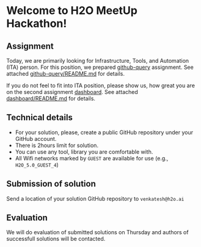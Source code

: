 # Welcome to H2O MeetUp Hackathon!

## Assignment

Today, we are primarily looking for Infrastructure, Tools, and Automation (ITA) person. 
For this position, we prepared [github-query](github-query) assignment. See attached [github-query/README.md](github-query/README.md) for details.

If you do not feel to fit into ITA position, please show us, how great you are on the second assignment [dashboard](dashboard).
See attached [dashboard/README.md](dashboard/README.md) for details.

## Technical details
  - For your solution, please, create a public GitHub repository under your GitHub account.
  - There is 2hours limit for solution.
  - You can use any tool, library you are comfortable with.
  - All Wifi networks marked by `GUEST` are available for use (e.g., `H2O_5.0_GUEST_4`)
  
## Submission of solution
Send a location of your solution GitHub repository to `venkatesh@h2o.ai`

## Evaluation
We will do evaluation of submitted solutions on Thursday and authors of successfull solutions will be contacted.
